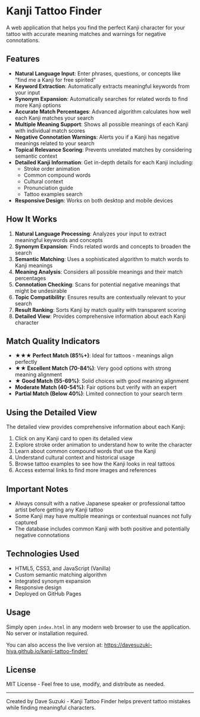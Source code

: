 # Kanji Tattoo Finder

A web application that helps you find the perfect Kanji character for your tattoo with accurate meaning matches and warnings for negative connotations.

## Features

- **Natural Language Input**: Enter phrases, questions, or concepts like "find me a Kanji for free spirited"
- **Keyword Extraction**: Automatically extracts meaningful keywords from your input
- **Synonym Expansion**: Automatically searches for related words to find more Kanji options
- **Accurate Match Percentages**: Advanced algorithm calculates how well each Kanji matches your search
- **Multiple Meaning Support**: Shows all possible meanings of each Kanji with individual match scores
- **Negative Connotation Warnings**: Alerts you if a Kanji has negative meanings related to your search
- **Topical Relevance Scoring**: Prevents unrelated matches by considering semantic context
- **Detailed Kanji Information**: Get in-depth details for each Kanji including:
  - Stroke order animation
  - Common compound words
  - Cultural context
  - Pronunciation guide
  - Tattoo examples search
- **Responsive Design**: Works on both desktop and mobile devices

## How It Works

1. **Natural Language Processing**: Analyzes your input to extract meaningful keywords and concepts
2. **Synonym Expansion**: Finds related words and concepts to broaden the search
3. **Semantic Matching**: Uses a sophisticated algorithm to match words to Kanji meanings
4. **Meaning Analysis**: Considers all possible meanings and their match percentages
5. **Connotation Checking**: Scans for potential negative meanings that might be undesirable
6. **Topic Compatibility**: Ensures results are contextually relevant to your search
7. **Result Ranking**: Sorts Kanji by match quality with transparent scoring
8. **Detailed View**: Provides comprehensive information about each Kanji character

## Match Quality Indicators

- **★★★ Perfect Match (85%+)**: Ideal for tattoos - meanings align perfectly
- **★★ Excellent Match (70-84%)**: Very good options with strong meaning alignment
- **★ Good Match (55-69%)**: Solid choices with good meaning alignment
- **Moderate Match (40-54%)**: Fair options but verify with an expert
- **Partial Match (Below 40%)**: Limited connection to your search term

## Using the Detailed View

The detailed view provides comprehensive information about each Kanji:

1. Click on any Kanji card to open its detailed view
2. Explore stroke order animation to understand how to write the character
3. Learn about common compound words that use the Kanji
4. Understand cultural context and historical usage
5. Browse tattoo examples to see how the Kanji looks in real tattoos
6. Access external links to find more images and references

## Important Notes

- Always consult with a native Japanese speaker or professional tattoo artist before getting any Kanji tattoo
- Some Kanji may have multiple meanings or contextual nuances not fully captured
- The database includes common Kanji with both positive and potentially negative connotations

## Technologies Used

- HTML5, CSS3, and JavaScript (Vanilla)
- Custom semantic matching algorithm
- Integrated synonym expansion
- Responsive design
- Deployed on GitHub Pages

## Usage

Simply open `index.html` in any modern web browser to use the application. No server or installation required.

You can also access the live version at: https://davesuzuki-hiya.github.io/kanji-tattoo-finder/

## License

MIT License - Feel free to use, modify, and distribute as needed.

---

Created by Dave Suzuki - Kanji Tattoo Finder helps prevent tattoo mistakes while finding meaningful characters. 